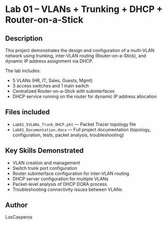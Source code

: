 # Lab 01 – VLANs + Trunking + DHCP + Router-on-a-Stick

## Description
This project demonstrates the design and configuration of a multi-VLAN network using trunking, inter-VLAN routing (Router-on-a-Stick), and dynamic IP address assignment via DHCP.

The lab includes:
- 5 VLANs (HR, IT, Sales, Guests, Mgmt)
- 3 access switches and 1 main switch
- Centralized Router-on-a-Stick with subinterfaces
- DHCP service running on the router for dynamic IP address allocation

## Files included
- `Lab01_5VLANs_Trunk_DHCP.pkt` — Packet Tracer topology file
- `Lab01_Documentation.docx` — Full project documentation (topology, configuration, tests, packet analysis, troubleshooting)

## Key Skills Demonstrated
- VLAN creation and management
- Switch trunk port configuration
- Router subinterface configuration for inter-VLAN routing
- DHCP server configuration for multiple VLANs
- Packet-level analysis of DHCP DORA process
- Troubleshooting connectivity issues between VLANs

## Author
LosCasperos
